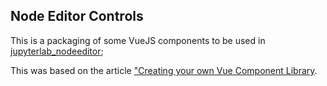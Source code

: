 ## Node Editor Controls

This is a packaging of some VueJS components to be used in
[jupyterlab_nodeeditor](https://github.com/cropsinsilico/jupyterlab_nodeeditor);

This was based on the article ["Creating your own Vue Component Library](https://blog.harveydelaney.com/creating-your-own-vue-component-library/).
